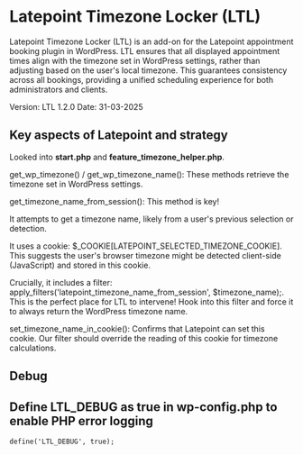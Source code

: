 # Latepoint Timezone Locker (LTL)

Latepoint Timezone Locker (LTL) is an add-on for the Latepoint appointment booking plugin in WordPress. LTL ensures that all displayed appointment times align with the timezone set in WordPress settings, rather than adjusting based on the user's local timezone. This guarantees consistency across all bookings, providing a unified scheduling experience for both administrators and clients. 

Version: LTL 1.2.0
Date: 31-03-2025


## Key aspects of Latepoint and strategy

Looked into **start.php** and **feature_timezone_helper.php**.

get_wp_timezone() / get_wp_timezone_name(): These methods retrieve the timezone set in WordPress settings. 

get_timezone_name_from_session(): This method is key!

It attempts to get a timezone name, likely from a user's previous selection or detection.

It uses a cookie: $_COOKIE[LATEPOINT_SELECTED_TIMEZONE_COOKIE]. This suggests the user's browser timezone might be detected client-side (JavaScript) and stored in this cookie.

Crucially, it includes a filter: apply_filters('latepoint_timezone_name_from_session', $timezone_name);. This is the perfect place for LTL to intervene! Hook into this filter and force it to always return the WordPress timezone name.

set_timezone_name_in_cookie(): Confirms that Latepoint can set this cookie. Our filter should override the reading of this cookie for timezone calculations.

## Debug
## Define LTL_DEBUG as true in wp-config.php to enable PHP error logging
```define('LTL_DEBUG', true);```